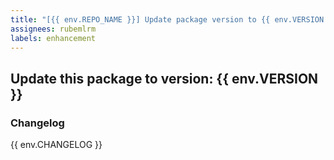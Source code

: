 ```yaml
---
title: "[{{ env.REPO_NAME }}] Update package version to {{ env.VERSION }}"
assignees: rubemlrm
labels: enhancement
---
```

## Update this package to version: {{ env.VERSION }}
### Changelog
{{ env.CHANGELOG }}
